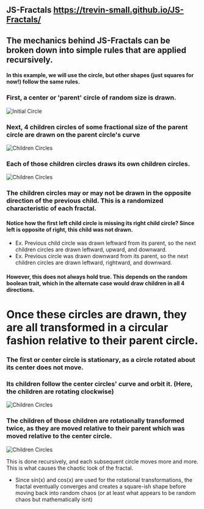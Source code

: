 ## JS-Fractals https://trevin-small.github.io/JS-Fractals/


## The mechanics behind JS-Fractals can be broken down into simple rules that are applied recursively. 
#### In this example, we will use the circle, but other shapes (just squares for now!) follow the same rules.

### First, a center or 'parent' circle of random size is drawn. 
![Initial Circle](https://github.com/Trevin-Small/JS-Fractals/blob/main/images/Initial_Circle.png)

### Next, 4 children circles of some fractional size of the parent circle are drawn on the parent circle's curve
![Children Circles](https://github.com/Trevin-Small/JS-Fractals/blob/main/images/Children.png)

### Each of those children circles draws its own children circles.
![Children Circles](https://github.com/Trevin-Small/JS-Fractals/blob/main/images/Second_Children.png)
### The children circles may or may not be drawn in the opposite direction of the previous child. This is a randomized characteristic of each fractal.
#### Notice how the first left child circle is missing its right child circle? Since left is opposite of right, this child was not drawn.
- Ex. Previous child circle was drawn leftward from its parent, so the next children circles are drawn leftward, upward, and downward.   
- Ex. Previous circle was drawn downward from its parent, so the next children circles are drawn leftward, rightward, and downward. 
#### However, this does not always hold true. This depends on the random boolean trait, which in the alternate case would draw children in all 4 directions.  

# Once these circles are drawn, they are all transformed in a circular fashion relative to their parent circle.  

### The first or center circle is stationary, as a circle rotated about its center does not move.
### Its children follow the center circles' curve and orbit it. (Here, the children are rotating clockwise)
![Children Circles](https://github.com/Trevin-Small/JS-Fractals/blob/main/images/First_Rotation.png)

### The children of those children are rotationally transformed twice, as they are moved relative to their parent which was moved relative to the center circle.
![Children Circles](https://github.com/Trevin-Small/JS-Fractals/blob/main/images/Second_Rotation.png)

This is done recursively, and each subsequent circle moves more and more. This is what causes the chaotic look of the fractal.

- Since sin(x) and cos(x) are used for the rotational transformations, the fractal eventually converges and creates a square-ish shape before moving back into random chaos (or at least what appears to be random chaos but mathematically isnt) 
